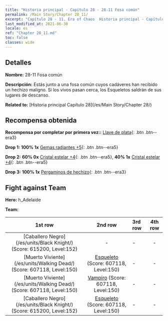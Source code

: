 ```yaml
---
title: "Historia principal - Capítulo 28 - 28-11 Fosa común"
permalink: /Main Story/Chapter 28_11/
excerpt: "Capítulo 28 - 11. Era of Chaos  Historia principal - Capítulo 28_11. 28-11 Fosa común"
last_modified_at: 2021-06-30
locale: es
ref: "Chapter 28_11.md"
toc: false
classes: wide
---
```


## Detalles

 **Nombre:** 28-11 Fosa común

 **Descripción:** Estás junto a una fosa común cuyos cadáveres han recibido un hechizo maligno. Si los vivos pasan cerca, los Esqueletos saldrán de sus lugares de descanso.

 **Related to:** [Historia principal Capítulo 28](/es/Main Story/Chapter 28/)

## Recompensa obtenida

 **Recompensa por completar por primera vez::** [Llave de plata](/ItemsES/con_693/){: .btn .btn--era3}

 **Drop 1:** **100% 1x** [Gemas radiantes +5](/ItemsES/mat_100/){: .btn .btn--era5}

 **Drop 2:** **60% 0x** [Cristal estelar +4](/ItemsES/mat_94/){: .btn .btn--era5}, **40% 1x** [Cristal estelar +4](/ItemsES/mat_94/){: .btn .btn--era5}

 **Drop 3:** **100% 1x** [Pergaminos de hechizo](/ItemsES/con_694/){: .btn .btn--era3}


## Fight against Team
 **Hero:** h_Adelaide

 **Team:**


  | 1st row | 2nd row | 3rd row | 4th row |
  |:----:|:----:|:----|:----:|
  | [Caballero Negro](/es/units/Black Knight/) (Score: 615200, Level:152)  | - | - | - |
  | [Muerto Viviente](/es/units/Walking Dead/) (Score: 607118, Level:150)  | [Esqueleto](/es/units/Skeleton/) (Score: 607118, Level:150)  | - | - |
  | [Muerto Viviente](/es/units/Walking Dead/) (Score: 607118, Level:150)  | [Vampiro](/es/units/Vampire/) (Score: 607118, Level:150)  | - | - |
  | [Caballero Negro](/es/units/Black Knight/) (Score: 615200, Level:152)  | [Esqueleto](/es/units/Skeleton/) (Score: 607118, Level:150)  | - | - |


